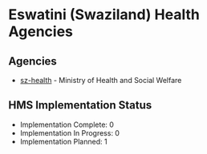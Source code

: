 # Eswatini (Swaziland) Health Agencies

## Agencies

- [sz-health](sz-health/index.md) - Ministry of Health and Social Welfare

## HMS Implementation Status

- Implementation Complete: 0
- Implementation In Progress: 0
- Implementation Planned: 1
